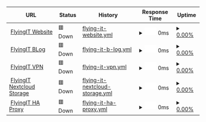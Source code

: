 <!--start: status pages-->
<!-- This summary is generated by Upptime (https://github.com/upptime/upptime) -->
<!-- Do not edit this manually, your changes will be overwritten -->
<!-- prettier-ignore -->
| URL | Status | History | Response Time | Uptime |
| --- | ------ | ------- | ------------- | ------ |
| <img alt="" src="https://icons.duckduckgo.com/ip3/flyingit.rocks.ico" height="13"> [FlyingIT Website](https://flyingit.rocks) | 🟥 Down | [flying-it-website.yml](https://github.com/Lehnux/flyingit_uptime/commits/HEAD/history/flying-it-website.yml) | <details><summary><img alt="Response time graph" src="./graphs/flying-it-website/response-time-week.png" height="20"> 0ms</summary><br><a href="https://uptime.flyingit.rocks/history/flying-it-website"><img alt="Response time 0" src="https://img.shields.io/endpoint?url=https%3A%2F%2Fraw.githubusercontent.com%2FLehnux%2Fflyingit_uptime%2FHEAD%2Fapi%2Fflying-it-website%2Fresponse-time.json"></a><br><a href="https://uptime.flyingit.rocks/history/flying-it-website"><img alt="24-hour response time 0" src="https://img.shields.io/endpoint?url=https%3A%2F%2Fraw.githubusercontent.com%2FLehnux%2Fflyingit_uptime%2FHEAD%2Fapi%2Fflying-it-website%2Fresponse-time-day.json"></a><br><a href="https://uptime.flyingit.rocks/history/flying-it-website"><img alt="7-day response time 0" src="https://img.shields.io/endpoint?url=https%3A%2F%2Fraw.githubusercontent.com%2FLehnux%2Fflyingit_uptime%2FHEAD%2Fapi%2Fflying-it-website%2Fresponse-time-week.json"></a><br><a href="https://uptime.flyingit.rocks/history/flying-it-website"><img alt="30-day response time 0" src="https://img.shields.io/endpoint?url=https%3A%2F%2Fraw.githubusercontent.com%2FLehnux%2Fflyingit_uptime%2FHEAD%2Fapi%2Fflying-it-website%2Fresponse-time-month.json"></a><br><a href="https://uptime.flyingit.rocks/history/flying-it-website"><img alt="1-year response time 0" src="https://img.shields.io/endpoint?url=https%3A%2F%2Fraw.githubusercontent.com%2FLehnux%2Fflyingit_uptime%2FHEAD%2Fapi%2Fflying-it-website%2Fresponse-time-year.json"></a></details> | <details><summary><a href="https://uptime.flyingit.rocks/history/flying-it-website">0.00%</a></summary><a href="https://uptime.flyingit.rocks/history/flying-it-website"><img alt="All-time uptime 42.41%" src="https://img.shields.io/endpoint?url=https%3A%2F%2Fraw.githubusercontent.com%2FLehnux%2Fflyingit_uptime%2FHEAD%2Fapi%2Fflying-it-website%2Fuptime.json"></a><br><a href="https://uptime.flyingit.rocks/history/flying-it-website"><img alt="24-hour uptime 0.00%" src="https://img.shields.io/endpoint?url=https%3A%2F%2Fraw.githubusercontent.com%2FLehnux%2Fflyingit_uptime%2FHEAD%2Fapi%2Fflying-it-website%2Fuptime-day.json"></a><br><a href="https://uptime.flyingit.rocks/history/flying-it-website"><img alt="7-day uptime 0.00%" src="https://img.shields.io/endpoint?url=https%3A%2F%2Fraw.githubusercontent.com%2FLehnux%2Fflyingit_uptime%2FHEAD%2Fapi%2Fflying-it-website%2Fuptime-week.json"></a><br><a href="https://uptime.flyingit.rocks/history/flying-it-website"><img alt="30-day uptime 0.00%" src="https://img.shields.io/endpoint?url=https%3A%2F%2Fraw.githubusercontent.com%2FLehnux%2Fflyingit_uptime%2FHEAD%2Fapi%2Fflying-it-website%2Fuptime-month.json"></a><br><a href="https://uptime.flyingit.rocks/history/flying-it-website"><img alt="1-year uptime 0.00%" src="https://img.shields.io/endpoint?url=https%3A%2F%2Fraw.githubusercontent.com%2FLehnux%2Fflyingit_uptime%2FHEAD%2Fapi%2Fflying-it-website%2Fuptime-year.json"></a></details>
| <img alt="" src="https://icons.duckduckgo.com/ip3/blog.flyingit.rocks.ico" height="13"> [FlyingIT BLog](https://blog.flyingit.rocks) | 🟥 Down | [flying-it-b-log.yml](https://github.com/Lehnux/flyingit_uptime/commits/HEAD/history/flying-it-b-log.yml) | <details><summary><img alt="Response time graph" src="./graphs/flying-it-b-log/response-time-week.png" height="20"> 0ms</summary><br><a href="https://uptime.flyingit.rocks/history/flying-it-b-log"><img alt="Response time 0" src="https://img.shields.io/endpoint?url=https%3A%2F%2Fraw.githubusercontent.com%2FLehnux%2Fflyingit_uptime%2FHEAD%2Fapi%2Fflying-it-b-log%2Fresponse-time.json"></a><br><a href="https://uptime.flyingit.rocks/history/flying-it-b-log"><img alt="24-hour response time 0" src="https://img.shields.io/endpoint?url=https%3A%2F%2Fraw.githubusercontent.com%2FLehnux%2Fflyingit_uptime%2FHEAD%2Fapi%2Fflying-it-b-log%2Fresponse-time-day.json"></a><br><a href="https://uptime.flyingit.rocks/history/flying-it-b-log"><img alt="7-day response time 0" src="https://img.shields.io/endpoint?url=https%3A%2F%2Fraw.githubusercontent.com%2FLehnux%2Fflyingit_uptime%2FHEAD%2Fapi%2Fflying-it-b-log%2Fresponse-time-week.json"></a><br><a href="https://uptime.flyingit.rocks/history/flying-it-b-log"><img alt="30-day response time 0" src="https://img.shields.io/endpoint?url=https%3A%2F%2Fraw.githubusercontent.com%2FLehnux%2Fflyingit_uptime%2FHEAD%2Fapi%2Fflying-it-b-log%2Fresponse-time-month.json"></a><br><a href="https://uptime.flyingit.rocks/history/flying-it-b-log"><img alt="1-year response time 0" src="https://img.shields.io/endpoint?url=https%3A%2F%2Fraw.githubusercontent.com%2FLehnux%2Fflyingit_uptime%2FHEAD%2Fapi%2Fflying-it-b-log%2Fresponse-time-year.json"></a></details> | <details><summary><a href="https://uptime.flyingit.rocks/history/flying-it-b-log">0.00%</a></summary><a href="https://uptime.flyingit.rocks/history/flying-it-b-log"><img alt="All-time uptime 0.00%" src="https://img.shields.io/endpoint?url=https%3A%2F%2Fraw.githubusercontent.com%2FLehnux%2Fflyingit_uptime%2FHEAD%2Fapi%2Fflying-it-b-log%2Fuptime.json"></a><br><a href="https://uptime.flyingit.rocks/history/flying-it-b-log"><img alt="24-hour uptime 0.00%" src="https://img.shields.io/endpoint?url=https%3A%2F%2Fraw.githubusercontent.com%2FLehnux%2Fflyingit_uptime%2FHEAD%2Fapi%2Fflying-it-b-log%2Fuptime-day.json"></a><br><a href="https://uptime.flyingit.rocks/history/flying-it-b-log"><img alt="7-day uptime 0.00%" src="https://img.shields.io/endpoint?url=https%3A%2F%2Fraw.githubusercontent.com%2FLehnux%2Fflyingit_uptime%2FHEAD%2Fapi%2Fflying-it-b-log%2Fuptime-week.json"></a><br><a href="https://uptime.flyingit.rocks/history/flying-it-b-log"><img alt="30-day uptime 0.00%" src="https://img.shields.io/endpoint?url=https%3A%2F%2Fraw.githubusercontent.com%2FLehnux%2Fflyingit_uptime%2FHEAD%2Fapi%2Fflying-it-b-log%2Fuptime-month.json"></a><br><a href="https://uptime.flyingit.rocks/history/flying-it-b-log"><img alt="1-year uptime 0.00%" src="https://img.shields.io/endpoint?url=https%3A%2F%2Fraw.githubusercontent.com%2FLehnux%2Fflyingit_uptime%2FHEAD%2Fapi%2Fflying-it-b-log%2Fuptime-year.json"></a></details>
| <img alt="" src="https://icons.duckduckgo.com/ip3/vpn.flyingit.rocks.ico" height="13"> [FlyingIT VPN](https://vpn.flyingit.rocks) | 🟥 Down | [flying-it-vpn.yml](https://github.com/Lehnux/flyingit_uptime/commits/HEAD/history/flying-it-vpn.yml) | <details><summary><img alt="Response time graph" src="./graphs/flying-it-vpn/response-time-week.png" height="20"> 0ms</summary><br><a href="https://uptime.flyingit.rocks/history/flying-it-vpn"><img alt="Response time 0" src="https://img.shields.io/endpoint?url=https%3A%2F%2Fraw.githubusercontent.com%2FLehnux%2Fflyingit_uptime%2FHEAD%2Fapi%2Fflying-it-vpn%2Fresponse-time.json"></a><br><a href="https://uptime.flyingit.rocks/history/flying-it-vpn"><img alt="24-hour response time 0" src="https://img.shields.io/endpoint?url=https%3A%2F%2Fraw.githubusercontent.com%2FLehnux%2Fflyingit_uptime%2FHEAD%2Fapi%2Fflying-it-vpn%2Fresponse-time-day.json"></a><br><a href="https://uptime.flyingit.rocks/history/flying-it-vpn"><img alt="7-day response time 0" src="https://img.shields.io/endpoint?url=https%3A%2F%2Fraw.githubusercontent.com%2FLehnux%2Fflyingit_uptime%2FHEAD%2Fapi%2Fflying-it-vpn%2Fresponse-time-week.json"></a><br><a href="https://uptime.flyingit.rocks/history/flying-it-vpn"><img alt="30-day response time 0" src="https://img.shields.io/endpoint?url=https%3A%2F%2Fraw.githubusercontent.com%2FLehnux%2Fflyingit_uptime%2FHEAD%2Fapi%2Fflying-it-vpn%2Fresponse-time-month.json"></a><br><a href="https://uptime.flyingit.rocks/history/flying-it-vpn"><img alt="1-year response time 0" src="https://img.shields.io/endpoint?url=https%3A%2F%2Fraw.githubusercontent.com%2FLehnux%2Fflyingit_uptime%2FHEAD%2Fapi%2Fflying-it-vpn%2Fresponse-time-year.json"></a></details> | <details><summary><a href="https://uptime.flyingit.rocks/history/flying-it-vpn">0.00%</a></summary><a href="https://uptime.flyingit.rocks/history/flying-it-vpn"><img alt="All-time uptime 0.00%" src="https://img.shields.io/endpoint?url=https%3A%2F%2Fraw.githubusercontent.com%2FLehnux%2Fflyingit_uptime%2FHEAD%2Fapi%2Fflying-it-vpn%2Fuptime.json"></a><br><a href="https://uptime.flyingit.rocks/history/flying-it-vpn"><img alt="24-hour uptime 0.00%" src="https://img.shields.io/endpoint?url=https%3A%2F%2Fraw.githubusercontent.com%2FLehnux%2Fflyingit_uptime%2FHEAD%2Fapi%2Fflying-it-vpn%2Fuptime-day.json"></a><br><a href="https://uptime.flyingit.rocks/history/flying-it-vpn"><img alt="7-day uptime 0.00%" src="https://img.shields.io/endpoint?url=https%3A%2F%2Fraw.githubusercontent.com%2FLehnux%2Fflyingit_uptime%2FHEAD%2Fapi%2Fflying-it-vpn%2Fuptime-week.json"></a><br><a href="https://uptime.flyingit.rocks/history/flying-it-vpn"><img alt="30-day uptime 0.00%" src="https://img.shields.io/endpoint?url=https%3A%2F%2Fraw.githubusercontent.com%2FLehnux%2Fflyingit_uptime%2FHEAD%2Fapi%2Fflying-it-vpn%2Fuptime-month.json"></a><br><a href="https://uptime.flyingit.rocks/history/flying-it-vpn"><img alt="1-year uptime 0.00%" src="https://img.shields.io/endpoint?url=https%3A%2F%2Fraw.githubusercontent.com%2FLehnux%2Fflyingit_uptime%2FHEAD%2Fapi%2Fflying-it-vpn%2Fuptime-year.json"></a></details>
| <img alt="" src="https://icons.duckduckgo.com/ip3/nextcloud.flyingit.rocks.ico" height="13"> [FlyingIT Nextcloud Storage](https://nextcloud.flyingit.rocks) | 🟥 Down | [flying-it-nextcloud-storage.yml](https://github.com/Lehnux/flyingit_uptime/commits/HEAD/history/flying-it-nextcloud-storage.yml) | <details><summary><img alt="Response time graph" src="./graphs/flying-it-nextcloud-storage/response-time-week.png" height="20"> 0ms</summary><br><a href="https://uptime.flyingit.rocks/history/flying-it-nextcloud-storage"><img alt="Response time 0" src="https://img.shields.io/endpoint?url=https%3A%2F%2Fraw.githubusercontent.com%2FLehnux%2Fflyingit_uptime%2FHEAD%2Fapi%2Fflying-it-nextcloud-storage%2Fresponse-time.json"></a><br><a href="https://uptime.flyingit.rocks/history/flying-it-nextcloud-storage"><img alt="24-hour response time 0" src="https://img.shields.io/endpoint?url=https%3A%2F%2Fraw.githubusercontent.com%2FLehnux%2Fflyingit_uptime%2FHEAD%2Fapi%2Fflying-it-nextcloud-storage%2Fresponse-time-day.json"></a><br><a href="https://uptime.flyingit.rocks/history/flying-it-nextcloud-storage"><img alt="7-day response time 0" src="https://img.shields.io/endpoint?url=https%3A%2F%2Fraw.githubusercontent.com%2FLehnux%2Fflyingit_uptime%2FHEAD%2Fapi%2Fflying-it-nextcloud-storage%2Fresponse-time-week.json"></a><br><a href="https://uptime.flyingit.rocks/history/flying-it-nextcloud-storage"><img alt="30-day response time 0" src="https://img.shields.io/endpoint?url=https%3A%2F%2Fraw.githubusercontent.com%2FLehnux%2Fflyingit_uptime%2FHEAD%2Fapi%2Fflying-it-nextcloud-storage%2Fresponse-time-month.json"></a><br><a href="https://uptime.flyingit.rocks/history/flying-it-nextcloud-storage"><img alt="1-year response time 0" src="https://img.shields.io/endpoint?url=https%3A%2F%2Fraw.githubusercontent.com%2FLehnux%2Fflyingit_uptime%2FHEAD%2Fapi%2Fflying-it-nextcloud-storage%2Fresponse-time-year.json"></a></details> | <details><summary><a href="https://uptime.flyingit.rocks/history/flying-it-nextcloud-storage">0.00%</a></summary><a href="https://uptime.flyingit.rocks/history/flying-it-nextcloud-storage"><img alt="All-time uptime 0.00%" src="https://img.shields.io/endpoint?url=https%3A%2F%2Fraw.githubusercontent.com%2FLehnux%2Fflyingit_uptime%2FHEAD%2Fapi%2Fflying-it-nextcloud-storage%2Fuptime.json"></a><br><a href="https://uptime.flyingit.rocks/history/flying-it-nextcloud-storage"><img alt="24-hour uptime 0.00%" src="https://img.shields.io/endpoint?url=https%3A%2F%2Fraw.githubusercontent.com%2FLehnux%2Fflyingit_uptime%2FHEAD%2Fapi%2Fflying-it-nextcloud-storage%2Fuptime-day.json"></a><br><a href="https://uptime.flyingit.rocks/history/flying-it-nextcloud-storage"><img alt="7-day uptime 0.00%" src="https://img.shields.io/endpoint?url=https%3A%2F%2Fraw.githubusercontent.com%2FLehnux%2Fflyingit_uptime%2FHEAD%2Fapi%2Fflying-it-nextcloud-storage%2Fuptime-week.json"></a><br><a href="https://uptime.flyingit.rocks/history/flying-it-nextcloud-storage"><img alt="30-day uptime 0.00%" src="https://img.shields.io/endpoint?url=https%3A%2F%2Fraw.githubusercontent.com%2FLehnux%2Fflyingit_uptime%2FHEAD%2Fapi%2Fflying-it-nextcloud-storage%2Fuptime-month.json"></a><br><a href="https://uptime.flyingit.rocks/history/flying-it-nextcloud-storage"><img alt="1-year uptime 0.00%" src="https://img.shields.io/endpoint?url=https%3A%2F%2Fraw.githubusercontent.com%2FLehnux%2Fflyingit_uptime%2FHEAD%2Fapi%2Fflying-it-nextcloud-storage%2Fuptime-year.json"></a></details>
| <img alt="" src="https://icons.duckduckgo.com/ip3/proxy.flyingit.rocks.ico" height="13"> [FlyingIT HA Proxy](https://proxy.flyingit.rocks) | 🟥 Down | [flying-it-ha-proxy.yml](https://github.com/Lehnux/flyingit_uptime/commits/HEAD/history/flying-it-ha-proxy.yml) | <details><summary><img alt="Response time graph" src="./graphs/flying-it-ha-proxy/response-time-week.png" height="20"> 0ms</summary><br><a href="https://uptime.flyingit.rocks/history/flying-it-ha-proxy"><img alt="Response time 0" src="https://img.shields.io/endpoint?url=https%3A%2F%2Fraw.githubusercontent.com%2FLehnux%2Fflyingit_uptime%2FHEAD%2Fapi%2Fflying-it-ha-proxy%2Fresponse-time.json"></a><br><a href="https://uptime.flyingit.rocks/history/flying-it-ha-proxy"><img alt="24-hour response time 0" src="https://img.shields.io/endpoint?url=https%3A%2F%2Fraw.githubusercontent.com%2FLehnux%2Fflyingit_uptime%2FHEAD%2Fapi%2Fflying-it-ha-proxy%2Fresponse-time-day.json"></a><br><a href="https://uptime.flyingit.rocks/history/flying-it-ha-proxy"><img alt="7-day response time 0" src="https://img.shields.io/endpoint?url=https%3A%2F%2Fraw.githubusercontent.com%2FLehnux%2Fflyingit_uptime%2FHEAD%2Fapi%2Fflying-it-ha-proxy%2Fresponse-time-week.json"></a><br><a href="https://uptime.flyingit.rocks/history/flying-it-ha-proxy"><img alt="30-day response time 0" src="https://img.shields.io/endpoint?url=https%3A%2F%2Fraw.githubusercontent.com%2FLehnux%2Fflyingit_uptime%2FHEAD%2Fapi%2Fflying-it-ha-proxy%2Fresponse-time-month.json"></a><br><a href="https://uptime.flyingit.rocks/history/flying-it-ha-proxy"><img alt="1-year response time 0" src="https://img.shields.io/endpoint?url=https%3A%2F%2Fraw.githubusercontent.com%2FLehnux%2Fflyingit_uptime%2FHEAD%2Fapi%2Fflying-it-ha-proxy%2Fresponse-time-year.json"></a></details> | <details><summary><a href="https://uptime.flyingit.rocks/history/flying-it-ha-proxy">0.00%</a></summary><a href="https://uptime.flyingit.rocks/history/flying-it-ha-proxy"><img alt="All-time uptime 0.00%" src="https://img.shields.io/endpoint?url=https%3A%2F%2Fraw.githubusercontent.com%2FLehnux%2Fflyingit_uptime%2FHEAD%2Fapi%2Fflying-it-ha-proxy%2Fuptime.json"></a><br><a href="https://uptime.flyingit.rocks/history/flying-it-ha-proxy"><img alt="24-hour uptime 0.00%" src="https://img.shields.io/endpoint?url=https%3A%2F%2Fraw.githubusercontent.com%2FLehnux%2Fflyingit_uptime%2FHEAD%2Fapi%2Fflying-it-ha-proxy%2Fuptime-day.json"></a><br><a href="https://uptime.flyingit.rocks/history/flying-it-ha-proxy"><img alt="7-day uptime 0.00%" src="https://img.shields.io/endpoint?url=https%3A%2F%2Fraw.githubusercontent.com%2FLehnux%2Fflyingit_uptime%2FHEAD%2Fapi%2Fflying-it-ha-proxy%2Fuptime-week.json"></a><br><a href="https://uptime.flyingit.rocks/history/flying-it-ha-proxy"><img alt="30-day uptime 0.00%" src="https://img.shields.io/endpoint?url=https%3A%2F%2Fraw.githubusercontent.com%2FLehnux%2Fflyingit_uptime%2FHEAD%2Fapi%2Fflying-it-ha-proxy%2Fuptime-month.json"></a><br><a href="https://uptime.flyingit.rocks/history/flying-it-ha-proxy"><img alt="1-year uptime 0.00%" src="https://img.shields.io/endpoint?url=https%3A%2F%2Fraw.githubusercontent.com%2FLehnux%2Fflyingit_uptime%2FHEAD%2Fapi%2Fflying-it-ha-proxy%2Fuptime-year.json"></a></details>

<!--end: status pages-->
